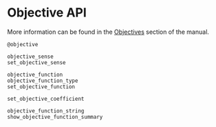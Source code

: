 # Objective API

More information can be found in the [Objectives](@ref) section of the manual.

```@docs
@objective

objective_sense
set_objective_sense

objective_function
objective_function_type
set_objective_function

set_objective_coefficient

objective_function_string
show_objective_function_summary
```
